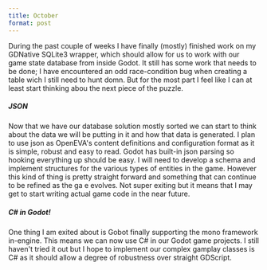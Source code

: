 ```yaml
---
title: October
format: post
---
```


During the past couple of weeks I have finally (mostly) finished work on my GDNative SQLite3 wrapper, which should allow for us to work with our game state database from inside Godot. It still has some work that needs to be done; I have encountered an odd race-condition bug when creating a table wich I still need to hunt domn. But for the most part I feel like I can at least start thinking abou the next piece of the puzzle.

##### JSON

Now that we have our database solution mostly sorted we can start to think about the data we will be putting in it and how that data is generated. I plan to use json as OpenEVA's content definitions and configuration format as it is simple, robust and easy to read. Godot has built-in json parsing so hooking everything up should be easy. I will need to develop a schema and implement structures for the various types of entities in the game. However this kind of thing is pretty straight forward and something that can continue to be refined as the ga e evolves. Not super exiting but it means that I may get to start writing actual game code in the near future.

##### C# in Godot!

One thing I am exited about is Gobot finally supporting the mono framework in-engine. This means we can now use C# in our Godot game projects. I still haven't tried it out but I hope to implement our complex gamplay classes is C# as it should allow a degree of robustness over straight GDScript.